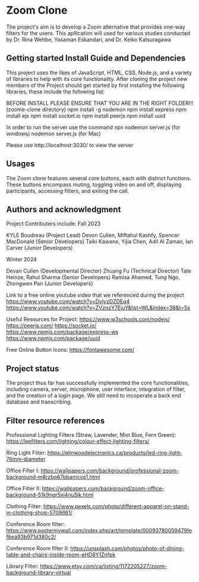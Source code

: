 # Zoom Clone

The project's aim is to develop a Zoom alternative that provides one-way filters for the users. This apllication will used for
various studies conducted by Dr. Rina Wehbe, Yasaman Eskandari, and Dr. Keiko Katsuragawa

## Getting started Install Guide and Dependencies

This project uses the likes of JavaScript, HTML, CSS, Node.js, and a variety of libraries to help with its core functionality.
After cloning the project new members of the Project should get started by first installing the following libraries, these include the following list:

BEFORE INSTALL PLEASE ENSURE THAT YOU ARE IN THE RIGHT FOLDER!!! (zoome-clone directory)
npm install -g nodemon
npm install express
npm install ejs
npm install socket.io
npm install peerjs
npm install uuid

In order to run the server use the command
npx nodemon server.js (for windows)
nodemon server.js (for Mac)

Please use http://localhost:3030/ to view the server

## Usages

The Zoom clone features several core buttons, each with distinct functions. These buttons encompass muting, toggling video on and off, displaying participants, accessing filters, and exiting the call.

## Authors and acknowledgment

Project Contributers include:
Fall 2023

KYLE Boudreau (Project Lead)
Devon Cullen, Miftahul Kashfy, Spencer MacDonald (Senior Developers)
Taiki Kawano, Yijia Chen, Adil Al Zaman, Ian Carver (Junior Developers)

Winter 2024

Devan Cullen (Developmental Director) Zhuang Fu (Technical Director)
Tate Heinze, Rahul Sharma (Senior Developers)
Ramisa Ahamed, Tung Ngo, Zhongwen Pan (Junior Developers)

Link to a free online youtube video that we referenced during the project
https://www.youtube.com/watch?v=DvlyzDZDEq4
https://www.youtube.com/watch?v=ZVznzY7EjuY&list=WL&index=38&t=5s

Useful Resources for Project:
https://www.w3schools.com/nodejs/
https://peerjs.com/
https://socket.io/
https://www.npmjs.com/package/express-ws
https://www.npmjs.com/package/uuid

Free Online Button Icons:
https://fontawesome.com/

## Project status

The project thus far has successfully implemented the core functionalities, including camera, server, microphone, user interface, integration of filter, and the creation of a login page. We still need to incoperate a back end database and transcribing.

## Filter resource references

Professional Lighting Filters (Straw, Lavender, Mist Blue, Fern Green):
https://leefilters.com/lighting/colour-effect-lighting-filters/

Ring Light Filter:
https://elmwoodelectronics.ca/products/led-ring-light-76mm-diameter

Office Filter I:
https://wallpapers.com/background/professional-zoom-background-m8rzbo67bbamcvq1.html

Office Filter II:
https://wallpapers.com/background/zoom-office-background-51k9nqr5xi4nu5lk.html

Clothing Filter:
https://www.pexels.com/photo/different-apparel-on-stand-in-clothing-shop-5709661/

Conference Room filter: 
https://www.postermywall.com/index.php/art/template/00093780059479fefbea93b971d380c2/

Conference Room filter II: 
https://unsplash.com/photos/photo-of-dining-table-and-chairs-inside-room-eHD8Y1Znfpk

Library Filter:
https://www.etsy.com/ca/listing/1172205227/zoom-background-library-virtual

